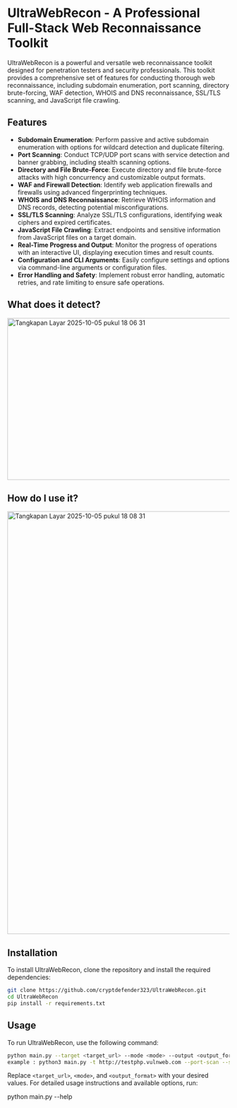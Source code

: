 
# UltraWebRecon - A Professional Full-Stack Web Reconnaissance Toolkit

UltraWebRecon is a powerful and versatile web reconnaissance toolkit designed for penetration testers and security professionals. This toolkit provides a comprehensive set of features for conducting thorough web reconnaissance, including subdomain enumeration, port scanning, directory brute-forcing, WAF detection, WHOIS and DNS reconnaissance, SSL/TLS scanning, and JavaScript file crawling.

## Features

- **Subdomain Enumeration**: Perform passive and active subdomain enumeration with options for wildcard detection and duplicate filtering.
- **Port Scanning**: Conduct TCP/UDP port scans with service detection and banner grabbing, including stealth scanning options.
- **Directory and File Brute-Force**: Execute directory and file brute-force attacks with high concurrency and customizable output formats.
- **WAF and Firewall Detection**: Identify web application firewalls and firewalls using advanced fingerprinting techniques.
- **WHOIS and DNS Reconnaissance**: Retrieve WHOIS information and DNS records, detecting potential misconfigurations.
- **SSL/TLS Scanning**: Analyze SSL/TLS configurations, identifying weak ciphers and expired certificates.
- **JavaScript File Crawling**: Extract endpoints and sensitive information from JavaScript files on a target domain.
- **Real-Time Progress and Output**: Monitor the progress of operations with an interactive UI, displaying execution times and result counts.
- **Configuration and CLI Arguments**: Easily configure settings and options via command-line arguments or configuration files.
- **Error Handling and Safety**: Implement robust error handling, automatic retries, and rate limiting to ensure safe operations.


## What does it detect?
<img width="563" height="366" alt="Tangkapan Layar 2025-10-05 pukul 18 06 31" src="https://github.com/user-attachments/assets/5862b423-5b2e-4cc8-b37c-6e32120befa5" />


## How do I use it?
<img width="1470" height="956" alt="Tangkapan Layar 2025-10-05 pukul 18 08 31" src="https://github.com/user-attachments/assets/23f64312-5706-4733-ad20-dbd6f7e2fdf3" />

## Installation

To install UltraWebRecon, clone the repository and install the required dependencies:

```bash
git clone https://github.com/cryptdefender323/UltraWebRecon.git
cd UltraWebRecon
pip install -r requirements.txt
```

## Usage

To run UltraWebRecon, use the following command:

```bash
python main.py --target <target_url> --mode <mode> --output <output_format>
example : python3 main.py -t http://testphp.vulnweb.com --port-scan --service-detect
```

Replace `<target_url>`, `<mode>`, and `<output_format>` with your desired values. For detailed usage instructions and available options, run:

python main.py --help
